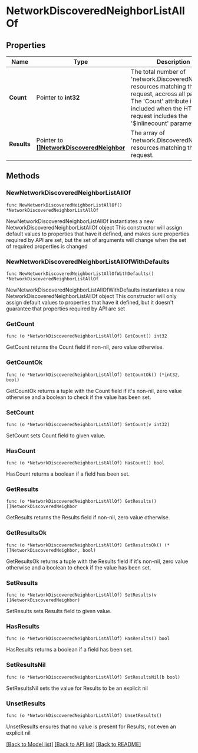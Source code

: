 # NetworkDiscoveredNeighborListAllOf

## Properties

Name | Type | Description | Notes
------------ | ------------- | ------------- | -------------
**Count** | Pointer to **int32** | The total number of &#39;network.DiscoveredNeighbor&#39; resources matching the request, accross all pages. The &#39;Count&#39; attribute is included when the HTTP GET request includes the &#39;$inlinecount&#39; parameter. | [optional] 
**Results** | Pointer to [**[]NetworkDiscoveredNeighbor**](NetworkDiscoveredNeighbor.md) | The array of &#39;network.DiscoveredNeighbor&#39; resources matching the request. | [optional] 

## Methods

### NewNetworkDiscoveredNeighborListAllOf

`func NewNetworkDiscoveredNeighborListAllOf() *NetworkDiscoveredNeighborListAllOf`

NewNetworkDiscoveredNeighborListAllOf instantiates a new NetworkDiscoveredNeighborListAllOf object
This constructor will assign default values to properties that have it defined,
and makes sure properties required by API are set, but the set of arguments
will change when the set of required properties is changed

### NewNetworkDiscoveredNeighborListAllOfWithDefaults

`func NewNetworkDiscoveredNeighborListAllOfWithDefaults() *NetworkDiscoveredNeighborListAllOf`

NewNetworkDiscoveredNeighborListAllOfWithDefaults instantiates a new NetworkDiscoveredNeighborListAllOf object
This constructor will only assign default values to properties that have it defined,
but it doesn't guarantee that properties required by API are set

### GetCount

`func (o *NetworkDiscoveredNeighborListAllOf) GetCount() int32`

GetCount returns the Count field if non-nil, zero value otherwise.

### GetCountOk

`func (o *NetworkDiscoveredNeighborListAllOf) GetCountOk() (*int32, bool)`

GetCountOk returns a tuple with the Count field if it's non-nil, zero value otherwise
and a boolean to check if the value has been set.

### SetCount

`func (o *NetworkDiscoveredNeighborListAllOf) SetCount(v int32)`

SetCount sets Count field to given value.

### HasCount

`func (o *NetworkDiscoveredNeighborListAllOf) HasCount() bool`

HasCount returns a boolean if a field has been set.

### GetResults

`func (o *NetworkDiscoveredNeighborListAllOf) GetResults() []NetworkDiscoveredNeighbor`

GetResults returns the Results field if non-nil, zero value otherwise.

### GetResultsOk

`func (o *NetworkDiscoveredNeighborListAllOf) GetResultsOk() (*[]NetworkDiscoveredNeighbor, bool)`

GetResultsOk returns a tuple with the Results field if it's non-nil, zero value otherwise
and a boolean to check if the value has been set.

### SetResults

`func (o *NetworkDiscoveredNeighborListAllOf) SetResults(v []NetworkDiscoveredNeighbor)`

SetResults sets Results field to given value.

### HasResults

`func (o *NetworkDiscoveredNeighborListAllOf) HasResults() bool`

HasResults returns a boolean if a field has been set.

### SetResultsNil

`func (o *NetworkDiscoveredNeighborListAllOf) SetResultsNil(b bool)`

 SetResultsNil sets the value for Results to be an explicit nil

### UnsetResults
`func (o *NetworkDiscoveredNeighborListAllOf) UnsetResults()`

UnsetResults ensures that no value is present for Results, not even an explicit nil

[[Back to Model list]](../README.md#documentation-for-models) [[Back to API list]](../README.md#documentation-for-api-endpoints) [[Back to README]](../README.md)


